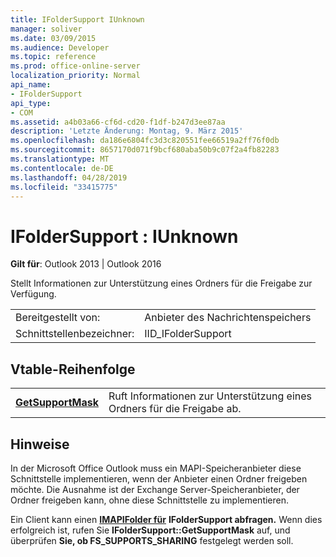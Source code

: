 ```yaml
---
title: IFolderSupport IUnknown
manager: soliver
ms.date: 03/09/2015
ms.audience: Developer
ms.topic: reference
ms.prod: office-online-server
localization_priority: Normal
api_name:
- IFolderSupport
api_type:
- COM
ms.assetid: a4b03a66-cf6d-cd20-f1df-b247d3ee87aa
description: 'Letzte Änderung: Montag, 9. März 2015'
ms.openlocfilehash: da186e6804fc3d3c820551fee66519a2ff76f0db
ms.sourcegitcommit: 8657170d071f9bcf680aba50b9c07f2a4fb82283
ms.translationtype: MT
ms.contentlocale: de-DE
ms.lasthandoff: 04/28/2019
ms.locfileid: "33415775"
---
```

# <a name="ifoldersupport--iunknown"></a>IFolderSupport : IUnknown

  
  
**Gilt für**: Outlook 2013 | Outlook 2016 
  
Stellt Informationen zur Unterstützung eines Ordners für die Freigabe zur Verfügung.
  
|||
|:-----|:-----|
|Bereitgestellt von:  <br/> |Anbieter des Nachrichtenspeichers  <br/> |
|Schnittstellenbezeichner:  <br/> |IID_IFolderSupport  <br/> |
   
## <a name="vtable-order"></a>Vtable-Reihenfolge

|||
|:-----|:-----|
|**[GetSupportMask](ifoldersupport-getsupportmask.md)** <br/> |Ruft Informationen zur Unterstützung eines Ordners für die Freigabe ab.  <br/> |
   
## <a name="remarks"></a>Hinweise

In der Microsoft Office Outlook muss ein MAPI-Speicheranbieter diese Schnittstelle implementieren, wenn der Anbieter einen Ordner freigeben möchte. Die Ausnahme ist der Exchange Server-Speicheranbieter, der Ordner freigeben kann, ohne diese Schnittstelle zu implementieren.
  
Ein Client kann einen **[IMAPIFolder für](imapifolderimapicontainer.md)** **IFolderSupport abfragen.** Wenn dies erfolgreich ist, rufen Sie **IFolderSupport::GetSupportMask** auf, und überprüfen **Sie, ob FS_SUPPORTS_SHARING** festgelegt werden soll. 
  

